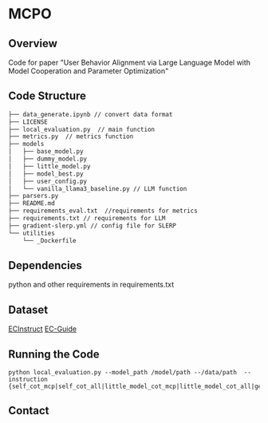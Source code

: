 # MCPO
## Overview

Code for paper "User Behavior Alignment via Large Language Model with Model Cooperation and Parameter Optimization"

## Code Structure

```txt
├── data_generate.ipynb // convert data format
├── LICENSE
├── local_evaluation.py  // main function
├── metrics.py  // metrics function
├── models
│   ├── base_model.py
│   ├── dummy_model.py
│   ├── little_model.py
│   ├── model_best.py
│   ├── user_config.py
│   └── vanilla_llama3_baseline.py // LLM function
├── parsers.py
├── README.md
├── requirements_eval.txt  //requirements for metrics
├── requirements.txt // requirements for LLM
├── gradient-slerp.yml // config file for SLERP
└── utilities
    └── _Dockerfile
```
## Dependencies

python and other requirements in requirements.txt

## Dataset

[ECInstruct](https://huggingface.co/datasets/NingLab/ECInstruct)
[EC-Guide](https://huggingface.co/datasets/AiMijie/EC-Guide)

## Running the Code

```shell
python local_evaluation.py --model_path /model/path --/data/path  --instruction {self_cot_mcp|self_cot_all|little_model_cot_mcp|little_model_cot_all|generation_prompt|similarity|all}
```

## Contact

